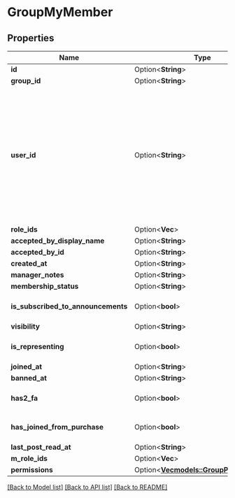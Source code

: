 # GroupMyMember

## Properties

Name | Type | Description | Notes
------------ | ------------- | ------------- | -------------
**id** | Option<**String**> |  | [optional]
**group_id** | Option<**String**> |  | [optional]
**user_id** | Option<**String**> | A users unique ID, usually in the form of `usr_c1644b5b-3ca4-45b4-97c6-a2a0de70d469`. Legacy players can have old IDs in the form of `8JoV9XEdpo`. The ID can never be changed. | [optional]
**role_ids** | Option<**Vec<String>**> |  | [optional]
**accepted_by_display_name** | Option<**String**> |  | [optional]
**accepted_by_id** | Option<**String**> |  | [optional]
**created_at** | Option<**String**> |  | [optional]
**manager_notes** | Option<**String**> |  | [optional]
**membership_status** | Option<**String**> |  | [optional]
**is_subscribed_to_announcements** | Option<**bool**> |  | [optional][default to true]
**visibility** | Option<**String**> |  | [optional]
**is_representing** | Option<**bool**> |  | [optional][default to false]
**joined_at** | Option<**String**> |  | [optional]
**banned_at** | Option<**String**> |  | [optional]
**has2_fa** | Option<**bool**> |  | [optional][default to false]
**has_joined_from_purchase** | Option<**bool**> |  | [optional][default to false]
**last_post_read_at** | Option<**String**> |  | [optional]
**m_role_ids** | Option<**Vec<String>**> |  | [optional]
**permissions** | Option<[**Vec<models::GroupPermissions>**](GroupPermissions.md)> |  | [optional]

[[Back to Model list]](../README.md#documentation-for-models) [[Back to API list]](../README.md#documentation-for-api-endpoints) [[Back to README]](../README.md)


